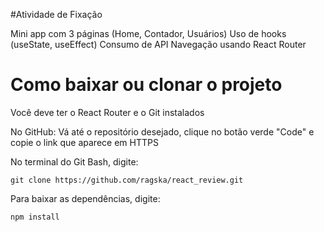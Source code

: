 #Atividade de Fixação

Mini app com 3 páginas (Home, Contador, Usuários)
Uso de hooks (useState, useEffect)
Consumo de API
Navegação usando React Router

# Como baixar ou clonar o projeto

Você deve ter o React Router e o Git instalados

No GitHub:
Vá até o repositório desejado, clique no botão verde "Code" e copie o link que aparece em HTTPS

No terminal do Git Bash, digite: 

    git clone https://github.com/ragska/react_review.git
    
Para baixar as dependências, digite:

    npm install
